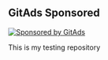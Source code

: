 <!-- GitAds-Verify: 95U25SL5BM6WM7JY355OILUMN9N5KS34 -->
## GitAds Sponsored
[![Sponsored by GitAds](https://staging.gitads.dev/v1/ad-serve?source=shehzensidiq/open-cv-essentials@github)](https://staging.gitads.dev/v1/ad-track?source=shehzensidiq/open-cv-essentials@github)






This is my testing repository

